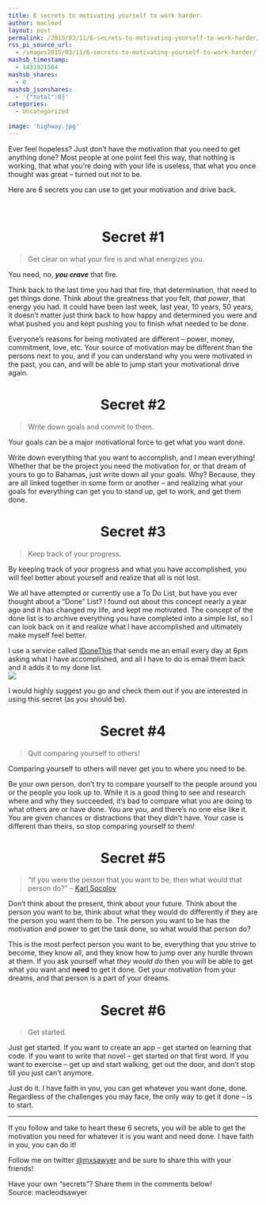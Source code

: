 ```yaml
---
title: 6 secrets to motivating yourself to work harder.
author: macleod
layout: post
permalink: /2015/03/11/6-secrets-to-motivating-yourself-to-work-harder/
rss_pi_source_url:
  - /images2015/03/11/6-secrets-to-motivating-yourself-to-work-harder/
mashsb_timestamp:
  - 1431921564
mashsb_shares:
  - 0
mashsb_jsonshares:
  - '{"total":0}'
categories:
  - Uncategorized
  
image: 'highway.jpg'
---
```

Ever feel hopeless? Just don&#8217;t have the motivation that you need to get anything done? Most people at one point feel this way, that nothing is working, that what you&#8217;re doing with your life is useless, that what you once thought was great &#8211; turned out not to be.

Here are 6 secrets you can use to get your motivation and drive back.

&nbsp;

<h1 id="secret1" style="text-align: center;">
  Secret #1
</h1>

> Get clear on what your fire is and what energizes you.

You need, no, ***you crave*** that fire.

Think back to the last time you had that fire, that determination, that need to get things done. Think about the greatness that you felt, *that power*, that energy you had. It could have been last week, last year, 10 years, 50 years, it doesn&#8217;t matter just think back to how happy and determined you were and what pushed you and kept pushing you to finish what needed to be done.

Everyone&#8217;s reasons for being motivated are different &#8211; power, money, commitment, love, etc. Your source of motivation may be different than the persons next to you, and if you can understand why you were motivated in the past, you can, and will be able to jump start your motivational drive again.

<h1 id="secret2" style="text-align: center;">
  Secret #2
</h1>

> Write down goals and commit to them.

Your goals can be a major motivational force to get what you want done.

Write down everything that you want to accomplish, and I mean everything! Whether that be the project you need the motivation for, or that dream of yours to go to Bahamas, just write down all your goals. Why? Because, they are all linked together in some form or another &#8211; and realizing what your goals for everything can get you to stand up, get to work, and get them done.

<h1 id="secret3" style="text-align: center;">
  Secret #3
</h1>

> Keep track of your progress.

By keeping track of your progress and what you have accomplished, you will feel better about yourself and realize that all is not lost.

We all have attempted or currently use a To Do List, but have you ever thought about a &#8220;Done&#8221; List? I found out about this concept nearly a year ago and it has changed my life, and kept me motivated. The concept of the done list is to archive everything you have completed into a simple list, so I can look back on it and realize what I have accomplished and ultimately make myself feel better.

I use a service called <a href="https://idonethis.com/" target="_blank">IDoneThis</a> that sends me an email every day at 6pm asking what I have accomplished, and all I have to do is email them back and it adds it to my done list.  
![][1]

I would highly suggest you go and check them out if you are interested in using this secret (as you should be).

<h1 id="secret4" style="text-align: center;">
  Secret #4
</h1>

> Quit comparing yourself to others!

Comparing yourself to others will never get you to where you need to be.

Be your own person, don&#8217;t try to compare yourself to the people around you or the people you look up to. While it is a good thing to see and research where and why they succeeded, it’s bad to compare what you are doing to what others are or have done. You are you, and there’s no one else like it. You are given chances or distractions that they didn&#8217;t have. Your case is different than theirs, so stop comparing yourself to them!

<h1 id="secret5" style="text-align: center;">
  Secret #5
</h1>

> &#8220;If you were the person that you want to be, then what would that person do?&#8221; &#8211; <a href="https://www.quora.com/Karl-Bradley-Saclolo" target="_blank">Karl Socolov</a>

Don&#8217;t think about the present, think about your future. Think about the person you want to be, think about what they would do differently if they are the person you want them to be. The person you want to be has the motivation and power to get the task done, so what would that person do?

This is the most perfect person you want to be, everything that you strive to become, they know all, and they know how to jump over any hurdle thrown at them. If you ask yourself what *they would do* then you will be able to get what you want and **need** to get it done. Get your motivation from your dreams, and that person is a part of your dreams.

<h1 id="secret6" style="text-align: center;">
  Secret #6
</h1>

> Get started.

Just get started. If you want to create an app &#8211; get started on learning that code. If you want to write that novel &#8211; get started on that first word. If you want to exercise &#8211; get up and start walking, get out the door, and don&#8217;t stop till you just can&#8217;t anymore.

Just do it. I have faith in you, you can get whatever you want done, done. Regardless of the challenges you may face, the only way to get it done &#8211; is to start.

* * *

If you follow and take to heart these 6 secrets, you will be able to get the motivation you need for whatever it is you want and need done. I have faith in you, you can do it!

Follow me on twitter [@mxsawyer][2] and be sure to share this with your friends!

Have your own &#8220;secrets&#8221;? Share them in the comments below!  
Source: macleodsawyer

 [1]: /images/old/uploads/2015/03/2015-03-11_10-39-07.png
 [2]: https://twitter.com/mxsawyer